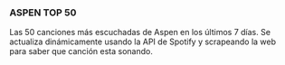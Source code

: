### ASPEN TOP 50

Las 50 canciones más escuchadas de Aspen en los últimos 7 días. Se actualiza dinámicamente usando la API de Spotify y scrapeando la web para saber que canción esta sonando.